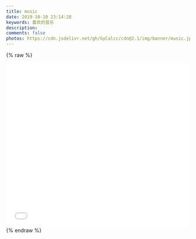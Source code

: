 ```yaml
---
title: music
date: 2019-10-10 23:14:28
keywords: 喜欢的音乐
description: 
comments: false
photos: https://cdn.jsdelivr.net/gh/GyCalcc/cdn@2.1/img/banner/music.jpg
---
```

{% raw %}
<iframe frameborder="no" border="0" marginwidth="0" marginheight="0" width=100% height=450 src="//music.163.com/outchain/player?type=0&id=2895575219&auto=1&height=430"></iframe>
{% endraw %}